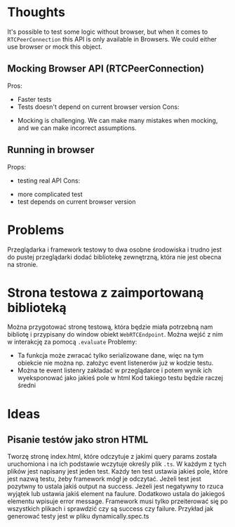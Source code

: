 # Thoughts

It's possible to test some logic without browser, but when it comes to `RTCPeerConnection` this API is only available
in Browsers. We could either use browser or mock this object.

## Mocking Browser API (RTCPeerConnection)
Pros:
+ Faster tests
+ Tests doesn't depend on current browser version
Cons:
- Mocking is challenging. We can make many mistakes when mocking, and we can make incorrect assumptions.

## Running in browser
Props:
+ testing real API
Cons:
- more complicated test
- test depends on current browser version

# Problems

Przeglądarka i framework testowy to dwa osobne środowiska i trudno jest do pustej przeglądarki dodać bibliotekę 
zewnętrzną, która nie jest obecna na stronie. 

# Strona testowa z zaimportowaną biblioteką 
Można przygotować stronę testową, która będzie miała potrzebną nam bibliotę 
i przypisany do window obiekt `WebRTCEndpoint`.
Można wejść z nim w interakcję za pomocą `.evaluate` 
Problemy: 
- Ta funkcja może zwracać tylko serializowane dane, więc na tym obiekcie nie można np. założyc event listenerów
już w kodzie testu.
- Można te event listenry zakładać w przeglądarce i potem wynik ich wyeksponować jako jakieś pole w html 
Kod takiego testu będzie raczej średni


# Ideas

## Pisanie testów jako stron HTML
Tworzę stronę index.html, które odczytuje z jakimi query params została uruchomiona i na ich podstawie wczytuje określy
plik `.ts`.
W każdym z tych plików jest napisany jest jeden test.
Każdy ten test ustawia jakieś pole, które jest nazwą testu, żeby framework mógł je odczytać.
Jeżeli test jest pozytwny to ustala jakiś output na success.
Jeżeli jest negatywny to rzuca wyjątek lub ustawia jakiś element na faulure.
Dodatkowo ustala do jakiegoś elementu wpisuje error message.
Framework musi tylko przeiterować się po wszystkich plikach i sprawdzić czy są success czy failure.
Przykład jak generować testy jest w pliku dynamically.spec.ts

